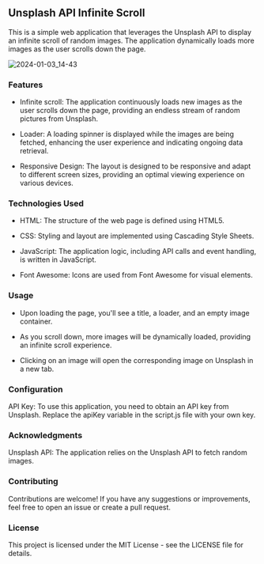 ## Unsplash API Infinite Scroll

This is a simple web application that leverages the Unsplash API to display an infinite scroll of random images. The application dynamically loads more images as the user scrolls down the page.

![2024-01-03_14-43](https://github.com/StefanSchutte/Unsplash_API_Infinite_Scroll_/assets/127427422/2f872c97-f886-4167-bd4a-79d02a770b1e)


### Features
- Infinite scroll: The application continuously loads new images as the user scrolls down the page, providing an endless stream of random pictures from Unsplash.

- Loader: A loading spinner is displayed while the images are being fetched, enhancing the user experience and indicating ongoing data retrieval.

- Responsive Design: The layout is designed to be responsive and adapt to different screen sizes, providing an optimal viewing experience on various devices.

### Technologies Used
- HTML: The structure of the web page is defined using HTML5.

- CSS: Styling and layout are implemented using Cascading Style Sheets.

- JavaScript: The application logic, including API calls and event handling, is written in JavaScript.

- Font Awesome: Icons are used from Font Awesome for visual elements.

### Usage
- Upon loading the page, you'll see a title, a loader, and an empty image container.

- As you scroll down, more images will be dynamically loaded, providing an infinite scroll experience.

- Clicking on an image will open the corresponding image on Unsplash in a new tab.

### Configuration
API Key: To use this application, you need to obtain an API key from Unsplash. Replace the apiKey variable in the script.js file with your own key.

### Acknowledgments
Unsplash API: The application relies on the Unsplash API to fetch random images.
### Contributing
Contributions are welcome! If you have any suggestions or improvements, feel free to open an issue or create a pull request.

### License
This project is licensed under the MIT License - see the LICENSE file for details.

